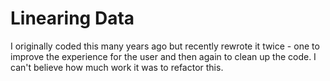 # Linearing Data
I originally coded this many years ago but recently rewrote it twice - one to improve the experience for the user and then again to clean up the code. I can't believe how much work it was to refactor this.
